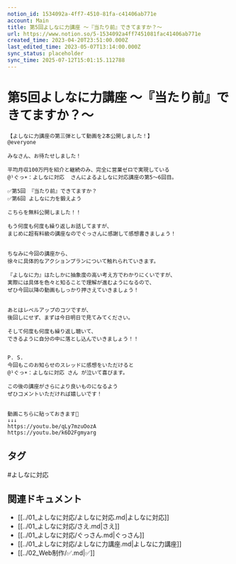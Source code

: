 ```yaml
---
notion_id: 1534092a-4ff7-4510-81fa-c41406ab771e
account: Main
title: 第5回よしなに力講座 〜『当たり前』できてますか？〜
url: https://www.notion.so/5-1534092a4ff7451081fac41406ab771e
created_time: 2023-04-20T23:51:00.000Z
last_edited_time: 2023-05-07T13:14:00.000Z
sync_status: placeholder
sync_time: 2025-07-12T15:01:15.112788
---
```

# 第5回よしなに力講座 〜『当たり前』できてますか？〜

```plain text
【よしなに力講座の第三弾として動画を2本公開しました！】
@everyone 

みなさん、お待たせしました！

平均月収100万円を紹介と継続のみ、完全に営業ゼロで実現している
@¹ぐっ☀：よしなに対応  さんによるよしなに対応講座の第5〜6回目。

✅第5回 『当たり前』できてますか？
✅第6回 よしなに力を鍛えよう

こちらを無料公開しました！！

もう何度も何度も繰り返しお話してますが、
まじめに超有料級の講座なのでぐっさんに感謝して感想書きましょう！


ちなみに今回の講座から、
徐々に具体的なアクションプランについて触れられていきます。

『よしなに力』はたしかに抽象度の高い考え方でわかりにくいですが、
実際には具体を色々と知ることで理解が進むようになるので、
ぜひ今回以降の動画もしっかり押さえていきましょう！


あとはレベルアップのコツですが、
後回しにせず、まずは今日明日で見てみてください。

そして何度も何度も繰り返し聴いて、
できるように自分の中に落とし込んでいきましょう！！


P. S.
今回もこのお知らせのスレッドに感想をいただけると
@¹ぐっ☀：よしなに対応 さん が泣いて喜びます。

この後の講座がさらにより良いものになるよう
ぜひコメントいただければ嬉しいです！


動画こちらに貼っておきます🍄
↓↓↓
https://youtu.be/qLy7mzuOozA
https://youtu.be/k6D2Fgmyarg
```

## タグ

#よしなに対応 

## 関連ドキュメント

- [[../01_よしなに対応/よしなに対応.md|よしなに対応]]
- [[../01_よしなに対応/さえ.md|さえ]]
- [[../01_よしなに対応/ぐっさん.md|ぐっさん]]
- [[../01_よしなに対応/よしなに力講座.md|よしなに力講座]]
- [[../02_Web制作/✅.md|✅]]
